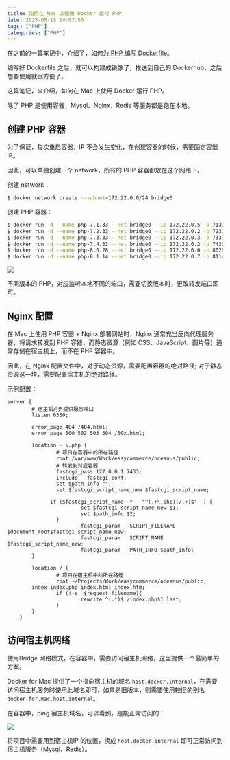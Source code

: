 ```yaml
---
title: 如何在 Mac 上使用 Docker 运行 PHP
date: 2023-05-18 14:07:56
tags: ["PHP"]
categories: ["PHP"]
---
```


在之前的一篇笔记中，介绍了，[如何为 PHP 编写 Dockerfile](https://www.0x2beace.com/how-to-write-dockerfile-for-php/)。

编写好 Dockerfile 之后，就可以构建成镜像了，推送到自己的 Dockerhub，之后想要使用就很方便了。

这篇笔记，来介绍，如何在 Mac 上使用 Docker 运行 PHP。

除了 PHP 是使用容器，Mysql、Nginx、Redis 等服务都是跑在本地。

<!-- more -->

## 创建 PHP 容器
为了保证，每次重启容器，IP 不会发生变化，在创建容器的时候，需要固定容器 IP。

因此，可以单独创建一个 network，所有的 PHP 容器都放在这个网络下。

创建 network：
```bash
$ docker network create --subnet=172.22.0.0/24 bridge0
```

创建 PHP 容器：
```bash
$ docker run -d --name php-7.1.33 --net bridge0 --ip 172.22.0.5 -p 7133:9000 -v ~/Projects:/var/www hoooliday/php:7.1.33
$ docker run -d --name php-7.2.33 --net bridge0 --ip 172.22.0.2 -p 7233:9000 -v ~/Projects:/var/www hoooliday/php:7.2.33
$ docker run -d --name php-7.3.33 --net bridge0 --ip 172.22.0.3 -p 7333:9000 -v ~/Projects:/var/www hoooliday/php:7.3.33
$ docker run -d --name php-7.4.33 --net bridge0 --ip 172.22.0.2 -p 7433:9000 -v ~/Projects:/var/www hoooliday/php:7.4.33
$ docker run -d --name php-8.0.28 --net bridge0 --ip 172.22.0.6 -p 8028:9000 -v ~/Projects:/var/www hoooliday/php:8.0.28
$ docker run -d --name php-8.1.14 --net bridge0 --ip 172.22.0.7 -p 8114:9000 -v ~/Projects:/var/www hoooliday/php:8.1.14
```

![](https://cdn.jsdelivr.net/gh/0xAiKang/CDN/blog/images/20230510170552.png)

不同版本的 PHP，对应监听本地不同的端口，需要切换版本时，更改转发端口即可。

## Nginx 配置

在 Mac 上使用 PHP 容器 + Nginx 部署网站时，Nginx 通常充当反向代理服务器，将请求转发到 PHP 容器，而静态资源（例如 CSS、JavaScript、图片等）通常存储在宿主机上，而不在 PHP 容器中。

因此，在 Nginx 配置文件中，对于动态资源，需要配置容器的绝对路径; 对于静态资源这一块，需要配置宿主机的绝对路径。

示例配置：
```nginx
server {
        # 宿主机对外提供服务端口
        listen 6350;

        error_page 404 /404.html;
        error_page 500 502 503 504 /50x.html;

        location ~ \.php {
                # 项目在容器中的所在路径
                root /var/www/Work/easycommerce/oceanus/public;
                # 转发到对应容器
                fastcgi_pass 127.0.0.1:7433;
                include   fastcgi.conf;
                set $path_info "";
                set $fastcgi_script_name_new $fastcgi_script_name;

              if ($fastcgi_script_name ~*   "^(.+\.php)(/.+)$"  ) {
                        set $fastcgi_script_name_new $1;
                        set $path_info $2;
                }
                        fastcgi_param   SCRIPT_FILENAME   $document_root$fastcgi_script_name_new;
                        fastcgi_param   SCRIPT_NAME   $fastcgi_script_name_new;
                        fastcgi_param   PATH_INFO $path_info;
        }

        location / {
                # 项目在宿主机中的所在路径
                root ~/Projects/Work/easycommerce/oceanus/public;
		index index.php index.html index.htm;
                if (!-e  $request_filename){
                        rewrite ^(.*)$ /index.php$1 last;
                }
        }
    }
```

## 访问宿主机网络

使用Bridge 网络模式，在容器中，需要访问宿主机网络，这里提供一个最简单的方案。

Docker for Mac 提供了一个指向宿主机的域名 `host.docker.internal`，在需要访问宿主机服务时使用此域名即可，如果是旧版本，则需要使用较旧的别名 `docker.for.mac.host.internal`。

在容器中，ping 宿主机域名，可以看到，是能正常访问的：

![](https://cdn.jsdelivr.net/gh/0xAiKang/CDN/blog/images/20230510165739.png)

将项目中需要用到宿主机IP 的位置，换成 `host.docker.internal` 即可正常访问到宿主机服务（Mysql、Redis）。